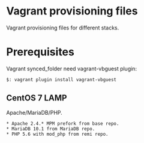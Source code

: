 Vagrant provisioning files
==========================

Vagrant provisioning files for different stacks.

# Prerequisites
Vagrant synced_folder need vagrant-vbguest plugin:
```
$: vagrant plugin install vagrant-vbguest
```

## CentOS 7 LAMP
Apache/MariaDB/PHP.

    * Apache 2.4.* MPM prefork from base repo.
    * MariaDB 10.1 from MariaDB repo.
    * PHP 5.6 with mod_php from remi repo.
